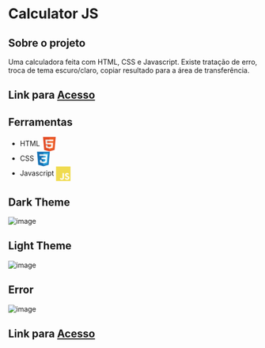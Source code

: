 # Calculator JS
## Sobre o projeto
Uma calculadora feita com HTML, CSS e Javascript. Existe tratação de erro, troca de tema escuro/claro, copiar resultado para a área de transferência.

## Link para [Acesso](https://athena272.github.io/calculator-js/)

## Ferramentas 

- HTML <img align="center" alt="Gui-HTML" height="30" width="30" src="https://raw.githubusercontent.com/devicons/devicon/master/icons/html5/html5-original.svg">
- CSS <img align="center" alt="Gui-CSS" height="30" width="30" src="https://raw.githubusercontent.com/devicons/devicon/master/icons/css3/css3-original.svg">
- Javascript <img align="center" alt="Gui-Js" height="30" width="30" src="https://raw.githubusercontent.com/devicons/devicon/master/icons/javascript/javascript-plain.svg"> 

## Dark Theme
![image](https://user-images.githubusercontent.com/58920070/202896535-e28c0d8b-ada3-480e-b57b-79ad424de269.png)

## Light Theme
![image](https://user-images.githubusercontent.com/58920070/202896549-3ee0ce1c-d933-4073-8162-71d24c27f7c3.png)

## Error
![image](https://user-images.githubusercontent.com/58920070/202896519-1c9d1900-2c9d-4eaa-bb21-332b613dd542.png)

## Link para [Acesso](https://athena272.github.io/calculator-js/)

